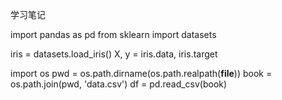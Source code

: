 学习笔记

import pandas as pd 
from sklearn import datasets

iris = datasets.load_iris()
X, y = iris.data, iris.target

import os
pwd = os.path.dirname(os.path.realpath(__file__))
book = os.path.join(pwd, 'data.csv')
df = pd.read_csv(book)
